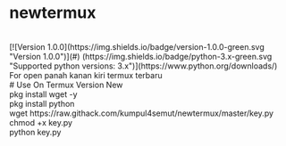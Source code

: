 # newtermux
<br>
 [![Version 1.0.0](https://img.shields.io/badge/version-1.0.0-green.svg "Version 1.0.0")](#) (https://img.shields.io/badge/python-3.x-green.svg "Supported python versions: 3.x")](https://www.python.org/downloads/)



<br>
For open panah kanan kiri termux terbaru
<br>
# Use On Termux Version New
<br>
pkg install wget -y
<br>
pkg install python
<br>
wget https://raw.githack.com/kumpul4semut/newtermux/master/key.py
<br>
chmod +x key.py
<br>
python key.py
